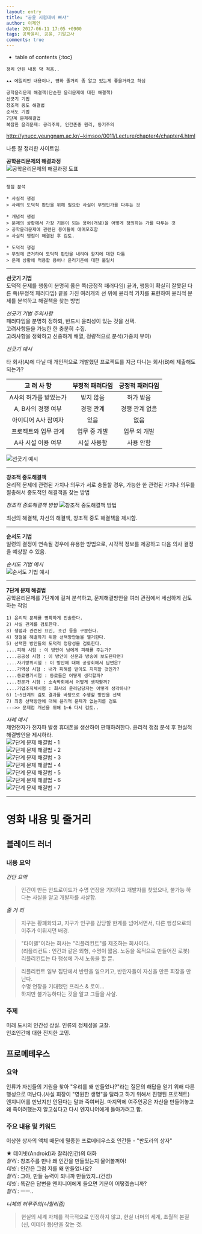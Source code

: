 ```yaml
---
layout: entry
title: "공윤 시험대비 빠샤"
author: 이제언
date: 2017-06-11 17:05 +0900
tags: 공학윤리, 공윤, 기말고사
comments: true
--- 
```

* table of contents
{:toc}

```  
정리 안된 내용 막 적음..  

★★ 에일리언 내용이나, 영화 줄거리 좀 알고 있는게 좋을거라고 하심  

공학윤리문제 해결책(단순한 윤리문제에 대한 해결책)  
선긋기 기법  
창조적 중도 해결법  
순서도 기법  
7단계 문제해결법  
복잡한 윤리문제: 공리주의, 인간존중 원리, 동기주의  
```  

http://ynucc.yeungnam.ac.kr/~kimsoo/0011/Lecture/chapter4/chapter4.html  

나름 잘 정리한 사이트임.

**공학윤리문제의 해결과정**  
![공학윤리문제의 해결과정 도표](https://zemalee.github.io/images/GY/01_GY_Solution.png)  

---  

```  
쟁점 분석
  
* 사실적 쟁점  
> 사례의 도덕적 판단을 위해 필요한 사실이 무엇인가를 다투는 것  

* 개념적 쟁점  
> 문제의 상황에서 가장 기본이 되는 용어(개념)을 어떻게 정의하는 가를 다투는 것  
> 공학윤리문제에 관련된 용어들이 애매모호함    
> 사실적 쟁점이 해결된 후 검토.  

* 도덕적 쟁점  
> 무엇에 근거하여 도덕적 판단을 내려야 할지에 대한 다툼    
> 문제 상황에 적용할 용어나 윤리기준에 대한 불일치  
```  

---  

**선긋기 기법**  
도덕적 문제를 행동이 분명히 옳은 쪽(긍정적 패러다임) 끝과, 행동이 확실히 잘못된 다른 쪽(부정적 패러다임) 끝을 가진 여러개의 선 위에 윤리적 가치를 표현하여 윤리적 문제를 분석하고 해결책을 찾는 방법  

*선긋기 기법 주의사항*  
패러다임을 분명히 정하되, 반드시 윤리성이 있는 것을 선택.  
고려사항들을 가능한 한 충분히 수집.  
고려사항을 정확하고 신중하게 배열, 정량적으로 분석(가중치 부여)  

*선긋기 예시*  

타 회사(A)에 다닐 때 개인적으로 개발했던 프로젝트를 지금 다니는 회사(B)에 제출해도 되는가?  

|    고 려   사 항      | 부정적 패러다임 | 긍정적 패러다임 |
|:--------------------:|:--------------:|:-------------:|
|  A사의 허가를 받았는가 |    받지 않음   |    허가 받음   |
|  A, B사의 경쟁 여부   |    경쟁 관계   |  경쟁 관계 없음 |
| 아이디어 A사 참여자    |      있음      |    없음        |
| 프로젝트와 업무 관계   |   업무 중 개발  | 업무 외 개발   |
| A사 시설 이용 여부     |   시설 사용함  |  사용 안함      |

![선긋기 예시](https://zemalee.github.io/images/GY/02_DL_example.png)

---  

**창조적 중도해결책**  
윤리적 문제에 관련된 가치나 의무가 서로 충돌할 경우, 가능한 한 관련된 가치나 의무를 절충해서 중도적인 해결책을 찾는 방법  

*창조적 중도해결책 방법*
![창조적 중도해결책 방법](https://zemalee.github.io/images/GY/03_Creative_Solution.png)

최선의 해결책, 차선의 해결책, 창조적 중도 해결책을 제시함.

---  

**순서도 기법**  
일련의 결정이 연속될 경우에 유용한 방법으로, 시각적 정보를 제공하고 다음 의사 결정을 예상할 수 있음.

*순서도 기법 예시*  
![순서도 기법 예시](https://zemalee.github.io/images/GY/04_Diagram_example.png)

---  

**7단계 문제 해결법**  
공학윤리문제를 7단계에 걸쳐 분석하고, 문제해결방안을 여러 관점에서 세심하게 검토하는 작업

```  
1) 윤리적 문제를 명확하게 진술한다.  
2) 사실 관계를 검토한다.  
3) 쟁점과 관련된 요인, 조건 등을 구분한다.  
4) 쟁점을 해결하기 위한 선택방안들을 열거한다.  
5) 선택한 방안들의 도덕적 정당성을 검토한다.  
....피해 시험 : 이 방안이 남에게 피해를 주는가?  
....공공성 시험 : 이 방안이 신문과 방송에 보도된다면?  
....자기방위시험 : 이 방안에 대해 공청회에서 답변은?  
....가역성 시험 : 내가 피해를 받아도 지지할 것인가?  
....동료평가시험 : 동료들은 어떻게 생각할까?  
....전문가 시험 : 소속학회에서 어떻게 생각할까?  
....기업조직체시험 : 회사의 윤리담당자는 어떻게 생각하나?  
6) 1~5단계의 검토 결과를 바탕으로 수행할 방안을 선택  
7) 최종 선택방안에 대해 윤리적 문제가 없는지를 검토  
--->> 문제점 개선을 위해 1~6 다시 검토..  
```

*사례 예시*  
제언전자가 전자파 발생 휴대폰을 생산하여 판매하려한다. 윤리적 쟁점 분석 후 현실적 해결방안을 제시하라.  
![7단계 문제 해결법 - 1](https://zemalee.github.io/images/GY/05_07_1.png)  
![7단계 문제 해결법 - 2](https://zemalee.github.io/images/GY/05_07_2.png)  
![7단계 문제 해결법 - 3](https://zemalee.github.io/images/GY/05_07_3.png)  
![7단계 문제 해결법 - 4](https://zemalee.github.io/images/GY/05_07_4.png)  
![7단계 문제 해결법 - 5](https://zemalee.github.io/images/GY/05_07_5.png)  
![7단계 문제 해결법 - 6](https://zemalee.github.io/images/GY/05_07_6.png)  
![7단계 문제 해결법 - 7](https://zemalee.github.io/images/GY/05_07_7.png)  


---  


# 영화 내용 및 줄거리

## 블레이드 러너

### 내용 요약

*간단 요약*  
>인간이 만든 안드로이드가 수명 연장을 기대하고 개발자를 찾았으나, 불가능 하다는 사실을 알고 개발자를 사살함.

*줄 거 리*  
>지구는 황폐화되고, 지구가 인구를 감당할 한계를 넘어서면서, 다른 행성으로의 이주가 이뤄지던 배경.  

> "타이렐"이라는 회사는 "리플리컨트"를 제조하는 회사이다.  
> (리플리컨트 : 인간과 같은 외형, 수명이 짧음. 노동을 목적으로 만들어진 로봇)
> 리플리컨트는 타 행성에 가서 노동을 할 뿐.

> 리플리컨트 일부 집단에서 반란을 일으키고, 반란자들이 자신을 만든 회장을 만난다.  
> 수명 연장을 기대했던 프리스 & 로이...  
하지만 불가능하다는 것을 알고 그들을 사살.

### 주제

미래 도시의 인간성 상실. 인류의 정체성을 고찰.  
인조인간에 대한 진지한 고민.  



## 프로메테우스

### 요약  
  
인류가 자신들의 기원을 찾아 "우리를 왜 만들었나?"라는 질문의 해답을 얻기 위해 다른 행성으로 떠난다.(사실 회장이 "영원한 생명"을 달라고 하기 위해서 진행된 프로젝트) 엔지니어를 만났지만 안된다는 말과 죽여버림. 마지막에 여주인공은 자신을 만들어놓고 왜 죽이려했는지 알고싶다고 다시 엔지니어에게 돌아가려고 함.  

### 주요 내용 및 키워드
  
이상한 상자의 액체 때문에 멸종한 프로메테우스호 인간들 - "판도라의 상자"

★ 데이빗(Android)과 찰리(인간)의 대화  
*찰리* : 창조주를 만나 왜 인간을 만들었는지 물어볼꺼야!  
*데빗* : 인간은 그럼 저를 왜 만들었나요?  
*찰리* : 그야, 만들 능력이 되니까 만들었지..(건성)  
*데빗* : 똑같은 답변을 엔지니어에게 들으면 기분이 어떻겠습니까?  
*찰리* : ㅡㅡ..  

*니체의 허무주의(니힐리즘)*  

> 현실의 세계 자체를 적극적으로 인정하지 않고, 현실 너머의 세계, 초월적 본질(신, 이데아 등)만을 찾는 것.